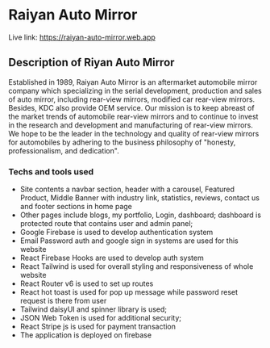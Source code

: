 # Raiyan Auto Mirror

Live link: https://raiyan-auto-mirror.web.app

## Description of Riyan Auto Mirror
Established in 1989, Raiyan Auto Mirror is an aftermarket automobile mirror company which specializing in the serial development, production and sales of auto mirror, including rear-view mirrors, modified car rear-view mirrors. Besides, KDC also provide OEM service.
Our mission is to keep abreast of the market trends of automobile rear-view mirrors and to continue to invest in the research and development and manufacturing of rear-view mirrors. We hope to be the leader in the technology and quality of rear-view mirrors for automobiles by adhering to the business philosophy of "honesty, professionalism, and dedication".

### Techs and tools used

* Site contents a navbar section, header with a carousel, Featured Product, Middle Banner with industry link, statistics, reviews, contact us and footer sections in home page
* Other pages include blogs, my portfolio, Login, dashboard; dashboard is protected route that contains user and admin panel;
* Google Firebase is used to develop authentication system
* Email Password auth and google sign in systems are used for this website
* React Firebase Hooks are used to develop auth system
* React Tailwind is used for overall styling and responsiveness of whole website
* React Router v6 is used to set up routes
* React hot toast is used for pop up message while password reset request is there from user
* Tailwind daisyUI and spinner library is used;
* JSON Web Token is used for additional security;
* React Stripe js is used for payment transaction
* The application is deployed on firebase


